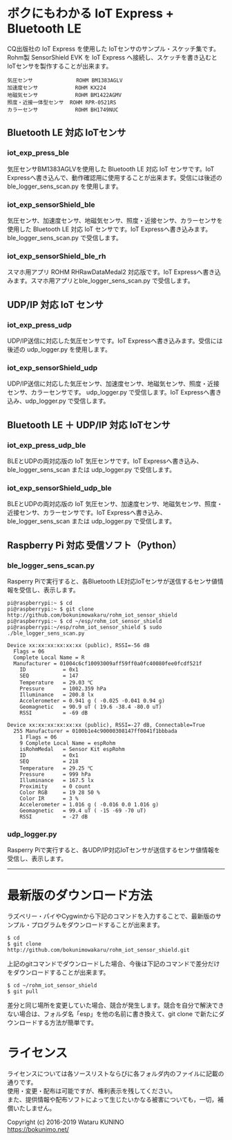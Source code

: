 # ボクにもわかる IoT Express + Bluetooth LE

CQ出版社の IoT Express を使用した IoTセンサのサンプル・スケッチ集です。  
Rohm製 SensorShield EVK を IoT Express へ接続し、スケッチを書き込むとIoTセンサを製作することが出来ます。

    気圧センサ              ROHM BM1383AGLV
    加速度センサ            ROHM KX224
    地磁気センサ            ROHM BM1422AGMV
    照度・近接一体型センサ  ROHM RPR-0521RS
    カラーセンサ            ROHM BH1749NUC

## Bluetooth LE 対応 IoTセンサ

### iot_exp_press_ble

気圧センサBM1383AGLVを使用した Bluetooth LE 対応 IoT センサです。IoT Expressへ書き込んで、動作確認用に使用することが出来ます。受信には後述の ble_logger_sens_scan.py を使用します。

### iot_exp_sensorShield_ble

気圧センサ、加速度センサ、地磁気センサ、照度・近接センサ、カラーセンサを使用した Bluetooth LE 対応 IoT センサです。IoT Expressへ書き込みます。ble_logger_sens_scan.py で受信します。

### iot_exp_sensorShield_ble_rh

スマホ用アプリ ROHM RHRawDataMedal2 対応版です。IoT Expressへ書き込みます。スマホ用アプリとble_logger_sens_scan.py で受信します。

## UDP/IP 対応 IoT センサ

### iot_exp_press_udp

UDP/IP送信に対応した気圧センサです。IoT Expressへ書き込みます。受信には後述の udp_logger.py を使用します。

### iot_exp_sensorShield_udp

UDP/IP送信に対応した気圧センサ、加速度センサ、地磁気センサ、照度・近接センサ、カラーセンサです。 udp_logger.py で受信します。IoT Expressへ書き込み、udp_logger.py で受信します。

## Bluetooth LE ＋ UDP/IP 対応 IoTセンサ

### iot_exp_press_udp_ble

BLEとUDPの両対応版の IoT 気圧センサです。IoT Expressへ書き込み、ble_logger_sens_scan または udp_logger.py で受信します。

### iot_exp_sensorShield_udp_ble

BLEとUDPの両対応版の IoT 気圧センサ、加速度センサ、地磁気センサ、照度・近接センサ、カラーセンサです。IoT Expressへ書き込み、ble_logger_sens_scan または udp_logger.py で受信します。

## Raspberry Pi 対応 受信ソフト（Python）

### ble_logger_sens_scan.py

Rasperry Piで実行すると、各Bluetooth LE対応IoTセンサが送信するセンサ値情報を受信し、表示します。

	pi@raspberrypi:~ $ cd  
	pi@raspberrypi:~ $ git clone http://github.com/bokunimowakaru/rohm_iot_sensor_shield  
	pi@raspberrypi:~ $ cd ~/esp/rohm_iot_sensor_shield  
	pi@raspberrypi:~/esp/rohm_iot_sensor_shield $ sudo ./ble_logger_sens_scan.py  
	  
	Device xx:xx:xx:xx:xx:xx (public), RSSI=-56 dB  
	  Flags = 06  
	  Complete Local Name = R  
	  Manufacturer = 01004c6cf10093009aff59ff0a0fc40080fee0fcdf521f  
	    ID            = 0x1  
	    SEQ           = 147  
	    Temperature   = 29.03 ℃  
	    Pressure      = 1002.359 hPa  
	    Illuminance   = 200.8 lx  
	    Accelerometer = 0.941 g ( -0.025 -0.041 0.94 g)  
	    Geomagnetic   = 90.9 uT ( 19.6 -38.4 -80.0 uT)  
	    RSSI          = -69 dB  
	  
	Device xx:xx:xx:xx:xx:xx (public), RSSI=-27 dB, Connectable=True  
	  255 Manufacturer = 0100b1e4c90000308147ff0041f1bbbada  
	    1 Flags = 06  
	    9 Complete Local Name = espRohm  
	    isRohmMedal   = Sensor Kit espRohm  
	    ID            = 0x1  
	    SEQ           = 218  
	    Temperature   = 29.25 ℃  
	    Pressure      = 999 hPa  
	    Illuminance   = 167.5 lx  
	    Proximity     = 0 count  
	    Color RGB     = 19 28 50 %  
	    Color IR      = 3 %  
	    Accelerometer = 1.016 g ( -0.016 0.0 1.016 g)  
	    Geomagnetic   = 99.4 uT ( -15 -69 -70 uT)  
	    RSSI          = -27 dB  


### udp_logger.py

Rasperry Piで実行すると、各UDP/IP対応IoTセンサが送信するセンサ値情報を受信し、表示します。

----------------------------------------------------------------------

# 最新版のダウンロード方法

ラズベリー・パイやCygwinから下記のコマンドを入力することで、最新版のサンプル・プログラムをダウンロードすることが出来ます。

	$ cd
	$ git clone http://github.com/bokunimowakaru/rohm_iot_sensor_shield.git

上記のgitコマンドでダウンロードした場合、今後は下記のコマンドで差分だけをダウンロードすることが出来ます。

	$ cd ~/rohm_iot_sensor_shield
	$ git pull

差分と同じ場所を変更していた場合、競合が発生します。競合を自分で解決できない場合は、フォルダ名「esp」を他の名前に書き換えて、git clone で新たにダウンロードする方法が簡単です。

# ライセンス

ライセンスについては各ソースリストならびに各フォルダ内のファイルに記載の通りです。  
使用・変更・配布は可能ですが、権利表示を残してください。  
また、提供情報や配布ソフトによって生じたいかなる被害についても，一切，補償いたしません。  

Copyright (c) 2016-2019 Wataru KUNINO  
<https://bokunimo.net/>
